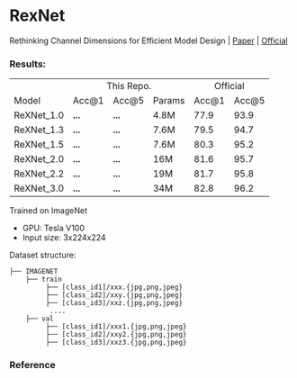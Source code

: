 # RexNet
Rethinking Channel Dimensions for Efficient Model Design | [Paper](https://arxiv.org/abs/2007.00992) | [Official](https://github.com/clovaai/rexnet)

<!---
Adapted from original impl at https://github.com/clovaai/rexnet
Copyright (c) 2020-present NAVER Corp. MIT license
--->

### Results:

<table>
  <tr>
    <td></td>
    <td colspan="3" align="center">This Repo.</td>
    <td colspan="2" align="center">Official</td>
  </tr>
  <tr>
    <td>Model</td>
    <td>Acc@1</td>
    <td>Acc@5</td>
    <td>Params</td>
    <td>Acc@1</td>
    <td>Acc@5</td>
  </tr>
  <tr>
    <td>ReXNet_1.0</td>
    <td><strong>...</strong></td>
    <td><strong>...</strong></td>
    <td>4.8M</td>
    <td>77.9</td>
    <td>93.9</td>
  </tr>
  <tr>
    <td>ReXNet_1.3</td>
    <td><strong>...</strong></td>
    <td><strong>...</strong></td>
    <td>7.6M</td>
    <td>79.5</td>
    <td>94.7</td>
  </tr>
  <tr>
    <td>ReXNet_1.5</td>
    <td><strong>...</strong></td>
    <td><strong>...</strong></td>
    <td>7.6M</td>
    <td>80.3</td>
    <td>95.2</td>
  </tr>
  <tr>
    <td>ReXNet_2.0</td>
    <td><strong>...</strong></td>
    <td><strong>...</strong></td>
    <td>16M</td>
    <td>81.6</td>
    <td>95.7</td>
  </tr>
  <tr>
    <td>ReXNet_2.2</td>
    <td><strong>...</strong></td>
    <td><strong>...</strong></td>
    <td>19M</td>
    <td>81.7</td>
    <td>95.8</td>
  </tr>
  <tr>
    <td>ReXNet_3.0</td>
    <td><strong>...</strong></td>
    <td><strong>...</strong></td>
    <td>34M</td>
    <td>82.8</td>
    <td>96.2</td>
  </tr>
</table>


Trained on ImageNet
- GPU: Tesla V100
- Input size: 3x224x224

Dataset structure:

```
├── IMAGENET 
    ├── train
         ├── [class_id1]/xxx.{jpg,png,jpeg}
         ├── [class_id2]/xxy.{jpg,png,jpeg}
         ├── [class_id3]/xxz.{jpg,png,jpeg}
          ....
    ├── val
         ├── [class_id1]/xxx1.{jpg,png,jpeg}
         ├── [class_id2]/xxy2.{jpg,png,jpeg}
         ├── [class_id3]/xxz3.{jpg,png,jpeg}
```



### Reference



